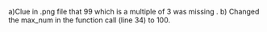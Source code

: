 a)Clue in .png file that 99 which is a multiple of 3 was missing .
b) Changed the max_num in the function call (line 34) to 100.